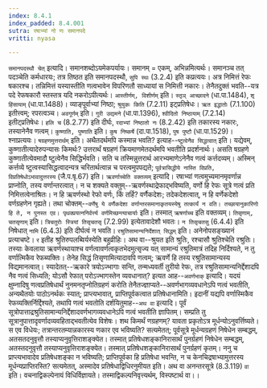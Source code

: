 ```yaml
---
index: 8.4.1
index_padded: 8.4.001
sutra: रषाभ्यां नो णः समानपदे
vritti: nyasa

---
```

`समानपदस्थौ चेत्` इत्यादि। समानशब्दोऽयमेकपर्यायः। समानम् = एकम्, अभिन्नमित्यर्थः। समानञ्च तत् पदञ्चेति कर्मधारयः; तत्र तिष्ठत इति समानपदस्थौ, `सुपि स्थः` (3.2.4) इति कप्रत्ययः। अत्र निमित्तं रेफः षकारश्च। तन्निमित्तं यस्यास्तीति णत्वभावेन विपरिणतौ साध्यायां स निमित्ती नकारः। तेनैतदुक्तं भवति--यत्र पदे रेफषकारौ स्तस्तत्र यदि नकरोऽपीत्यर्थः। `आस्तीर्णम्, विशीर्णम्` इति। `स्तृञ् आच्छादने` (धा.पा.1484), `शृ हिंसायाम्` (धा.पा.1488)। व्याङ्पूर्वाभ्यां निष्ठा; `श्रुयुकः किति` (7.2.11) इट्प्रतिषेधः। `ऋत इद्धातोः` (7.1.100) इतीत्त्वम्; रपरत्वञ्च। `अवगूर्णम्` इति। `गुरी उद्यमने` (धा.पा.1396), `श्वीदितो निष्ठायाम्` (7.2.14) इतीट्प्रतिषेधः। `हलि च` (8.2.77) इति दीर्घः, `रदाभ्यां निष्ठातो नः` (8.2.42) इति तकारस्य नकारः, तस्यानेनैव णत्वम्। `कुष्णाति, पुष्णाति` इति। `कुष निष्कर्षे` (दा.पा.1518), `पुष पुष्टौ` (धा.पा.1529)। श्नाप्रत्ययः। `षग्रहणमुत्तरार्थम्` इति। अथैतदर्थमपि कस्मान्न भवति? इत्याह--`ष्टुत्वेनैव सिद्धत्वात्` इति। यद्येवम्, कुष्णातीत्यादेरुपन्यासः किमर्थः? उत्तरार्थं षग्रहणं क्रियमाणमेतदर्थमपि भवतीति प्रदर्शनार्थः। असति षग्रहणे कुष्णातीत्येवमादौ ष्टुत्वेनैव सिद्धिर्भवति। सति च तस्मिन्नुत्तरार्थ आरभ्यमाणेऽनेनैव णत्वं कर्त्तदव्यम्। अस्मिन् कर्त्तव्ये ष्टुत्वस्यासिद्धत्वादन्यत्र चरितार्थत्वान्न च परत्वमुपपद्यते; `पूर्वत्रासिद्धीये नास्ति विप्रति, विप्रतिषेधोऽभावादुत्तरस्य` (जै.प.षृ.67) इति।
`ऋवर्णाच्चेति वक्तव्यम्` इत्यादि। रषाभ्यां णत्वमुच्यमानमृवर्णान्न प्राप्नोति, तस्य वर्णान्तरत्वात्। न च शक्यते वक्तुम्--ऋवर्णस्थाद्रेफाद्भविष्यति, वर्णो हि रेफः सूत्रे णत्वं प्रति निमित्तत्वेनाश्रितः। न हि ऋवर्णस्थो रेफो वर्णः, किं तर्हि? वर्णैकदेशः; तदेकदेशत्वात्, न हि वर्णेकदेशो वर्णग्रहणेन गृह्यते। तथा चोक्तम्--`वर्णेषु ये वर्णैकदेशा वर्णान्तरसमानाकृतयस्येषु तत्कार्यं न वति। तच्छायानुकारिणो हि ते, न पुनस्त एव। पृथक्प्रयत्ननिर्वर्त्त्य वर्णमिच्छन्त्याचार्याः` इति। तस्मात् `ऋषर्णाच्च` इति वक्तव्यम्। `तिसृणाम्, चतसृणाम्` इति। `त्रिचतुरोः स्त्रियां तिसृचतसृ` (7.2.99) इत्येतावादेशौ भवतः। `न तिसृचतसु` (6.4.4) इति निषेधात् `नामि` (6.4.3) इति दीर्घत्वं न भवति।
`रश्रुतिसामान्यनिर्देशात् सिद्धम्` इति। अनेनोपसङ्ख्यानं प्रत्याचष्टे। `र` इतीह श्रुतिरुपलब्विर्यस्येति बहुव्रीहिः। अथ वा--श्रुयत इति श्रुतिः, रश्चासौ श्रुतिश्चेति रश्रुतिः। तस्याः केवलाया ऋवर्णस्थायाश्च वर्णत्वावर्णत्वकृतभेदमुत्सृज्य यत् सामान्यं रश्रुतिमात्रं तदिह निर्दिश्यते, न तु वर्णात्मिकैव रेफब्यक्तिः। तेनेह सिद्धं तिसृणामित्यादावपि णत्वम्; ऋवर्णे हि तस्य रश्रुतिसामान्यस्य विद्यमानत्वात्। स्यादेतत्--ऋकारे त्रयोऽज्भागाः सन्ति, तन्मध्यवर्ती तुरीयो रेफः, तत्र रश्रुतिसामान्यनिर्द्देशादपि नैव णत्वं सिध्यति; योऽसौ रेफात् परोऽज्भागस्तेन व्यवधानात्? इत्यत आह--`अवर्णभाक्` इत्यादि। यदयं क्षुम्नादिषु णत्वप्रतिषेधार्थं नुनमनतृप्नोतिग्रहणं करोति तेनैतज्ज्ञाप्यते--अवर्णभागव्यवधानेऽपि णत्वं भवतीति, अन्यथैतयोः पाठोऽनर्थकः स्यात्; प्राप्त्यभावात्, प्राप्तिपूर्वकत्वात प्रतिषेधानामिति।
इदानीं यद्यपि वर्णास्मिकैव रेफव्यक्तिर्निर्द्दिश्यते, तथापि णत्वं भवतोति दर्शयितुमाह--`अथ वा` इत्यादि। पूर्वं सूत्रोपात्ताद्रश्रुतिसामान्यनिर्द्देशादवर्णभागव्यवधानेऽपि णत्वं भवतीति ज्ञापितम्। सम्प्रति तु सूत्रानुपात्तादृवर्णादव्यवहिताद्भवतीत्येव विशेषः। शथ किमर्थं णग्रहणम्? यावता प्रकृतोऽत्र मूर्धन्योऽनुवर्त्तिष्यते। स एव विधेयः; तत्रान्तरतम्यान्नकारस्य णकार एव भविष्यति? सत्यमेतत्; पूर्वसूत्रे मूर्धन्यग्रहणं निषेधेन सम्बद्धम्, अतसतदनुवृत्तौ तस्याप्यनुवृत्तिराशङ्क्येत। तस्मात् प्रतिषेधशङ्कानिरासार्थं पुनर्ग्रहणं निषेधेन सम्बद्धम्, अतस्तदनुवृत्तौ तस्याप्यनुवृत्तिराशङ्क्येत। तस्मात् प्रतिषेधशङ्कानिरासार्थं पुनर्ग्रहणं कृतम्। ननु च प्राप्त्यभावादेव प्रतिषेधशङ्का न भविष्यति; प्राप्तिपूर्वका हि प्रतिषेधा भवन्ति, न च केनचिद्रषाभ्यामुत्तरस्य मूर्धन्यप्राप्तिरस्ति? सत्यमेतत्, अस्मादेव प्रतिषेधाद्विधिरनुमीयत इति। अथ वा अनन्तरसूत्रे (8.3.119) `वा` इति। वचनाद्विकल्पेनायं विधिर्विज्ञायते। तस्माद्विकल्पनिवृत्त्यर्थम्, विस्पष्टार्थ वा।।
